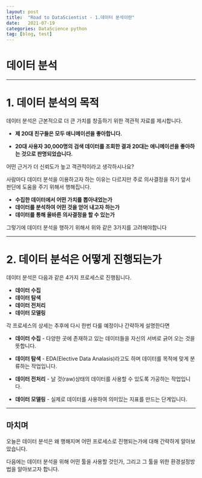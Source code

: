 ```yaml
---
layout: post
title:  "Road to DataScientist - 1.데이터 분석이란"
date:   2021-07-19 
categories: DataScience python 
tag: [blog, test]
---
```

# 데이터 분석
---


# 1. 데이터 분석의 목적


데이터 분석은 근본적으로 더 큰 가치를 창출하기 위한 객관적 자료를 제시합니다.


+ **제 20대 친구들은 모두 애니메이션을 좋아합니다.**
    
+ **20대 사용자 30,000명의 검색 데이터를 조회한 결과 20대는 애니메이션을 좋아하는 것으로 판명되었습니다.**

    
어떤 근거가 더 신뢰도가 높고 객관적이라고 생각하시나요?

사람마다 데이터 분석을 이용하고자 하는 이유는 다르지만 주로 의사결정을 하기 앞서 판단에 도움을 주기 위해서 행해집니다.   
    
* **수집한 데이터에서 어떤 가치를 뽑아내었는가**
* **데이터를 분석하여 어떤 것을 얻어 내고자 하는가**
* **데이터를 통해 올바른 의사결정을 할 수 있는가**
    
그렇기에 데이터 분석을 행하기 위해서 위와 같은 3가지를 고려해야합니다
   
***



# 2. 데이터 분석은 어떻게 진행되는가

데이터 분석은 다음과 같은 4가지 프로세스로 진행됩니다.

* **데이터 수집** 
* **데이터 탐색** 
* **데이터 전처리** 
* **데이터 모델링** 

각 프로세스의 상세는 추후에 다시 한번 다룰 예정이나 간략하게 설명한다면

* **데이터 수집** - 다양한 곳에 존재하고 있는 데이터들을 자신의 서버로 긁어 오는 것을 뜻합니다.
     
* **데이터 탐색** - EDA(Elective Data Analasis)라고도 하며 데이터를 목적에 맞게 분류하는 작업입니다.
    
* **데이터 전처리** - 날 것(raw)상태의 데이터를 사용할 수 있도록 가공하는 작업입니다.
    
* **데이터 모델링** - 실제로 데이터를 사용하여 의미있는 지표를 만드는 단계입니다.
    
***

## 마치며 

오늘은 데이터 분석은 왜 행해지며 어떤 프로세스로 진행되는가에 대해 간략하게 알아보았습니다.

다음에는 데이터 분석을 위해 어떤 툴을 사용할 것인가, 그리고 그 툴을 위한 환경설정방법을 알아보고자 합니다.